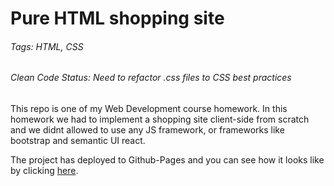 # Pure HTML shopping site
###### Tags: HTML, CSS
###### Clean Code Status: Need to refactor .css files to CSS best practices
This repo is one of my Web Development course homework. In this homework we had to implement a shopping site client-side from scratch and we didnt allowed to use any JS framework, or frameworks like bootstrap and semantic UI react.


The project has deployed to Github-Pages and you can see how it looks like by clicking [here](https://www.myieproject.github.io/).


